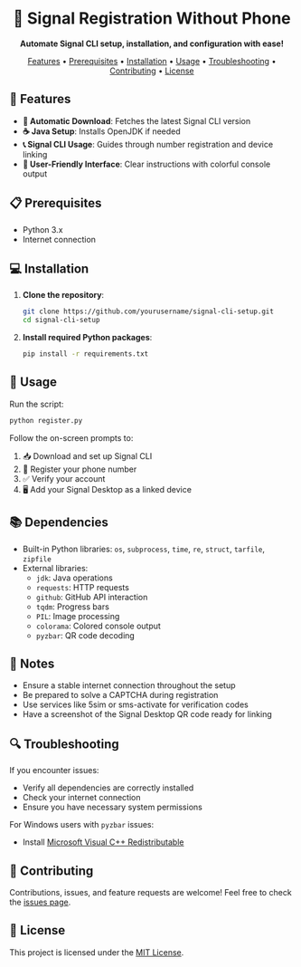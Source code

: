 <h1 align="center">📱 Signal Registration Without Phone</h1>


<p align="center">
  <strong>Automate Signal CLI setup, installation, and configuration with ease!</strong>
</p>

<p align="center">
  <a href="#features">Features</a> •
  <a href="#prerequisites">Prerequisites</a> •
  <a href="#installation">Installation</a> •
  <a href="#usage">Usage</a> •
  <a href="#troubleshooting">Troubleshooting</a> •
  <a href="#contributing">Contributing</a> •
  <a href="#license">License</a>
</p>

## 🚀 Features

- **🔄 Automatic Download**: Fetches the latest Signal CLI version
- **☕ Java Setup**: Installs OpenJDK if needed
- **📞 Signal CLI Usage**: Guides through number registration and device linking
- **🎨 User-Friendly Interface**: Clear instructions with colorful console output

## 📋 Prerequisites

- Python 3.x
- Internet connection

## 💻 Installation

1. **Clone the repository**:

   ```bash
   git clone https://github.com/yourusername/signal-cli-setup.git
   cd signal-cli-setup
   ```

2. **Install required Python packages**:

   ```bash
   pip install -r requirements.txt
   ```

## 🔧 Usage

Run the script:

```bash
python register.py
```

Follow the on-screen prompts to:
1. 📥 Download and set up Signal CLI
2. 📝 Register your phone number
3. ✅ Verify your account
4. 🖥️ Add your Signal Desktop as a linked device

## 📚 Dependencies

- Built-in Python libraries: `os`, `subprocess`, `time`, `re`, `struct`, `tarfile`, `zipfile`
- External libraries:
  - `jdk`: Java operations
  - `requests`: HTTP requests
  - `github`: GitHub API interaction
  - `tqdm`: Progress bars
  - `PIL`: Image processing
  - `colorama`: Colored console output
  - `pyzbar`: QR code decoding

## 📝 Notes

- Ensure a stable internet connection throughout the setup
- Be prepared to solve a CAPTCHA during registration
- Use services like 5sim or sms-activate for verification codes
- Have a screenshot of the Signal Desktop QR code ready for linking

## 🔍 Troubleshooting

If you encounter issues:
- Verify all dependencies are correctly installed
- Check your internet connection
- Ensure you have necessary system permissions

For Windows users with `pyzbar` issues:
- Install [Microsoft Visual C++ Redistributable](https://www.microsoft.com/en-gb/download/details.aspx?id=40784)

## 🤝 Contributing

Contributions, issues, and feature requests are welcome! 
Feel free to check the [issues page](https://github.com/Tentoxa/PhonelessSignal/issues).

## 📄 License

This project is licensed under the [MIT License](https://choosealicense.com/licenses/mit/).

